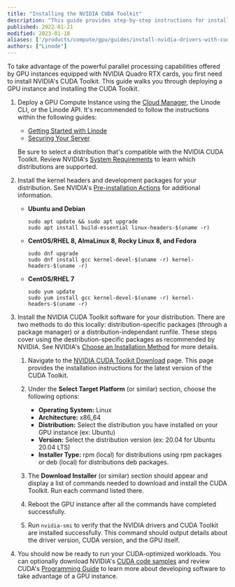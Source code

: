 ```yaml
---
title: "Installing the NVIDIA CUDA Toolkit"
description: "This guide provides step-by-step instructions for installing the NVIDIA CUDA Toolkit and drivers on a GPU Compute Instance at Linode for your workloads."
published: 2022-01-21
modified: 2023-01-18
aliases: ['/products/compute/gpu/guides/install-nvidia-drivers-with-cuda/','/products/compute/gpu/guides/install-nvidia-drivers-manually/','/products/compute/gpu/guides/install-nvidia-driver-dependencies/','/products/compute/gpu/guides/install-nvidia-cuda/']
authors: ["Linode"]
---
```


To take advantage of the powerful parallel processing capabilities offered by GPU instances equipped with NVIDIA Quadro RTX cards, you first need to install NVIDIA's CUDA Toolkit. This guide walks you through deploying a GPU instance and installing the CUDA Toolkit.

1.  Deploy a GPU Compute Instance using the [Cloud Manager](https://cloud.linode.com/), the Linode CLI, or the Linode API. It's recommended to follow the instructions within the following guides:

    - [Getting Started with Linode](/docs/products/platform/get-started/)
    - [Securing Your Server](/docs/products/compute/compute-instances/guides/set-up-and-secure/)

    Be sure to select a distribution that's compatible with the NVIDIA CUDA Toolkit. Review NVIDIA's [System Requirements](https://docs.nvidia.com/cuda/cuda-installation-guide-linux/index.html#system-requirements) to learn which distributions are supported.

1.  Install the kernel headers and development packages for your distribution. See NVIDIA's [Pre-installation Actions](https://docs.nvidia.com/cuda/cuda-installation-guide-linux/index.html#pre-installation-actions) for additional information.

    -   **Ubuntu and Debian**

        ```command
        sudo apt update && sudo apt upgrade
        sudo apt install build-essential linux-headers-$(uname -r)
        ```

    -   **CentOS/RHEL 8, AlmaLinux 8, Rocky Linux 8, and Fedora**

        ```command
        sudo dnf upgrade
        sudo dnf install gcc kernel-devel-$(uname -r) kernel-headers-$(uname -r)
        ```

    -   **CentOS/RHEL 7**

        ```command
        sudo yum update
        sudo yum install gcc kernel-devel-$(uname -r) kernel-headers-$(uname -r)
        ```

1.  Install the NVIDIA CUDA Toolkit software for your distribution. There are two methods to do this locally: distribution-specific packages (through a package manager) or a distribution-independant runfile. These steps cover using the destribution-specific packages as recommended by NVIDIA. See NVIDIA's [Choose an Installation Method](https://docs.nvidia.com/cuda/cuda-installation-guide-linux/index.html#choose-installation-method) for more details.

    1. Navigate to the [NVIDIA CUDA Toolkit Download](https://developer.nvidia.com/cuda-downloads) page. This page provides the installation instructions for the latest version of the CUDA Toolkit.

    1. Under the **Select Target Platform** (or similar) section, choose the following options:

        - **Operating System:** Linux
        - **Architecture:** x86_64
        - **Distribution:** Select the distribution you have installed on your GPU instance (ex: Ubuntu)
        - **Version:** Select the distribution version (ex: 20.04 for Ubuntu 20.04 LTS)
        - **Installer Type:** rpm (local) for distributions using rpm packages or deb (local) for distributions deb packages.

    1. The **Download Installer** (or similar) section should appear and display a list of commands needed to download and install the CUDA Toolkit. Run each command listed there.

    1. Reboot the GPU instance after all the commands have completed successfully.

    1. Run `nvidia-smi` to verify that the NVIDIA drivers and CUDA Toolkit are installed successfully. This command should output details about the driver version, CUDA version, and the GPU itself.

1.  You should now be ready to run your CUDA-optimized workloads. You can optionally download NVIDIA's [CUDA code samples](https://github.com/nvidia/cuda-samples) and review CUDA's [Programming Guide](https://docs.nvidia.com/cuda/cuda-c-programming-guide/index.html) to learn more about developing software to take advantage of a GPU instance.